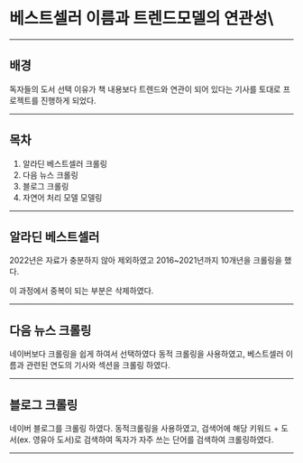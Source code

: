 # 베스트셀러 이름과 트렌드모델의 연관성\

-------------------------

## 배경
독자들의 도서 선택 이유가 책 내용보다 트렌드와 연관이 되어 있다는 기사를 토대로 프로젝트를 진행하게 되었다.

--------------
## 목차
1. 알라딘 베스트셀러 크롤링
2. 다음 뉴스 크롤링
3. 블로그 크롤링
4. 자연어 처리 모델 모델링
-------------------

## 알라딘 베스트셀러

2022년은 자료가 충분하지 않아 제외하였고 2016~2021년까지 10개년을 크롤링을 했다.

이 과정에서 중복이 되는 부분은 삭제하였다.

-------------------------

## 다음 뉴스 크롤링

네이버보다 크롤링을 쉽게 하여서 선택하였다
동적 크롤링을 사용하였고, 베스트셀러 이름과 관련된 연도의 기사와 섹션을 크롤링 하였다.


-----------------------

## 블로그 크롤링

네이버 블로그를 크롤링 하였다.
동적크롤링을 사용하였고, 검색어에 해당 키워드 + 도서(ex. 영유아 도서)로 검색하여 독자가 자주 쓰는 단어를 검색하여 크롤링하였다.

--------------------




